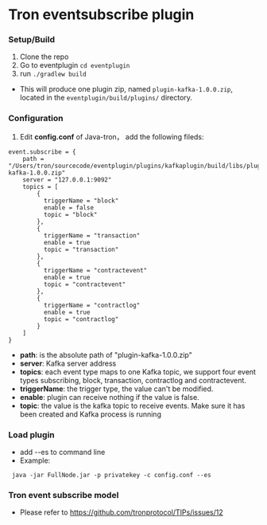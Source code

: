# Tron eventsubscribe plugin

### Setup/Build

1. Clone the repo
2. Go to eventplugin `cd eventplugin` 
3. run `./gradlew build`

* This will produce one plugin zip, named `plugin-kafka-1.0.0.zip`, located in the `eventplugin/build/plugins/` directory.

### Configuration

1. Edit **config.conf** of Java-tron， add the following fileds:
```
event.subscribe = {
    path = "/Users/tron/sourcecode/eventplugin/plugins/kafkaplugin/build/libs/plugin-kafka-1.0.0.zip"
    server = "127.0.0.1:9092"
    topics = [
        {
          triggerName = "block"
          enable = false
          topic = "block"
        },
        {
          triggerName = "transaction"
          enable = true
          topic = "transaction"
        },
        {
          triggerName = "contractevent"
          enable = true
          topic = "contractevent"
        },
        {
          triggerName = "contractlog"
          enable = true
          topic = "contractlog"
        }
    ]
}

```
 * **path**: is the absolute path of "plugin-kafka-1.0.0.zip"
 * **server**: Kafka server address
 * **topics**: each event type maps to one Kafka topic, we support four event types subscribing, block, transaction, contractlog and contractevent.
 * **triggerName**: the trigger type, the value can't be modified.
 * **enable**: plugin can receive nothing if the value is false.
 * **topic**: the value is the kafka topic to receive events. Make sure it has been created and Kafka process is running

### Load plugin
* add --es to command line
* Example: 
```
 java -jar FullNode.jar -p privatekey -c config.conf --es 
```

### Tron event subscribe model
* Please refer to https://github.com/tronprotocol/TIPs/issues/12
